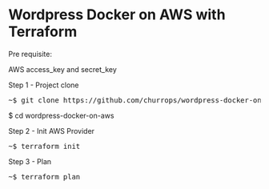 # Wordpress Docker on AWS with Terraform

Pre requisite:

AWS access_key and secret_key


Step 1 - Project clone
<pre>~$ git clone https://github.com/churrops/wordpress-docker-on-aws.git</pre>
$ cd wordpress-docker-on-aws
</pre>

Step 2 - Init AWS Provider
<pre>~$ terraform init</pre>

Step 3 - Plan
<pre>~$ terraform plan</pre>
